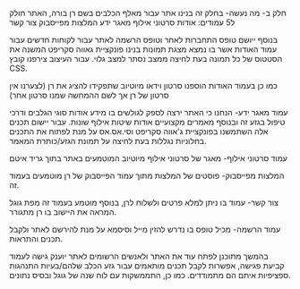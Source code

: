 חלק ב- מה נעשה-
בחלק זה בנינו  אתר עבור מאלף הכלבים בשם רן בורה, האתר חולק ל5 עמודים:
אודות
סרטוני אילוף
מאגר ידע
המלצות מפייסבוק
צור קשר

בנוסף ייושם טופס התחברות לאחר וטופס הרשמה לאתר עבור לקוחות חדשים
עבור עמוד האודות אשר בו נמצא מצגת תמונות בנינו פונקציית גאווה סקריפט המשנה את הסטטוס של כל תמונה בעת לחיצה ממצב נסתר למצב גלוי.
עבור העיצוב צירפנו קובץ CSS.

כמו כן בעמוד האודות הוספנו סרטון וידאו מיוטיוב שתפקידו להציג את רן (לצערנו אין סרטון של רן אך לשם ההמחשה שמנו סרטון אחר)

עמוד מאגר ידע- 
הנחנו כי האתר ירצה לספק לגולשים בו מידע אודות סוגי הגלבים ודרכי טיפול בגזע זה ובנוסף מאמרים מקצועיים אודות שיטות אילוף שונות. עבור יישום תכנים אלה השתמשנו 
בפונקציית ג'אווה סקריפט וסי.אס.אס על מנת לפתוח את התכנים בחלוניות נגללות בעת לחיצה על תמונת הגזע/כותרת המאמר.

עמוד סרטוני אילוף-
מאגר של סרטוני אילוף מיוטיוב המוטמעים באתר בתוך גריד איטם

המלצות מפייסבוק-
פוסטים של המלצות מתוך עמוד הפייסבוק של רן מוטמעים בעמוד זה.

צור קשר-
עמוד בו ניתן למלא פרטים ולשלוח לרן, בנוסף מוטמע בעמוד זה מפת גוגל המראה את היישוב בו רן מתגורר.

עמוד הרשמה-
מכיל טופס בו נדרש להזין מייל וסיסמא על מנת להירשם לאתר ולקבל תכנים והתראות.

בהמשך מתוכנן לפתח עוד את האתר ולאנשים הרשומים לאתר יוענק גישה לעמוד קביעת פגישה, אפשרות לקבל תכנים מותאמים עבור גזע הכלב שלהם/בעיות התנהגות ספציפיות איתם הם מתמודדים.
כמו כן, התממשקות עם לוח שנה של גוגל ובסיס נתונים.
